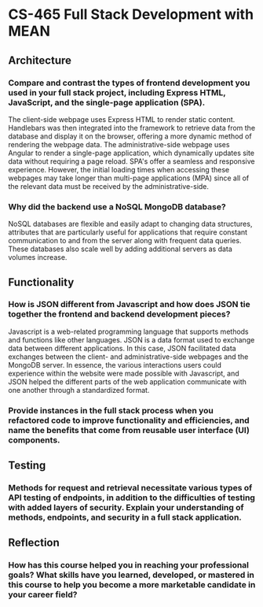 # CS-465 Full Stack Development with MEAN

## Architecture
### Compare and contrast the types of frontend development you used in your full stack project, including Express HTML, JavaScript, and the single-page application (SPA).
The client-side webpage uses Express HTML to render static content. Handlebars was then integrated into the framework to retrieve data from the database and display it on the browser, offering a more dynamic method of rendering the webpage data. The administrative-side webpage uses Angular to render a single-page application, which dynamically updates site data without requiring a page reload. SPA's offer a seamless and responsive experience. However, the initial loading times when accessing these webpages may take longer than multi-page applications (MPA) since all of the relevant data must be received by the administrative-side. 
### Why did the backend use a NoSQL MongoDB database?
NoSQL databases are flexible and easily adapt to changing data structures, attributes that are particularly useful for applications that require constant communication to and from the server along with frequent data queries. These databases also scale well by adding additional servers as data volumes increase.

## Functionality
### How is JSON different from Javascript and how does JSON tie together the frontend and backend development pieces?
Javascript is a web-related programming language that supports methods and functions like other languages. JSON is a data format used to exchange data between different applications. In this case, JSON facilitated data exchanges between the client- and administrative-side webpages and the MongoDB server. In essence, the various interactions users could experience within the website were made possible with Javascript, and JSON helped the different parts of the web application communicate with one another through a standardized format.
### Provide instances in the full stack process when you refactored code to improve functionality and efficiencies, and name the benefits that come from reusable user interface (UI) components.


## Testing
### Methods for request and retrieval necessitate various types of API testing of endpoints, in addition to the difficulties of testing with added layers of security. Explain your understanding of methods, endpoints, and security in a full stack application.

## Reflection
### How has this course helped you in reaching your professional goals? What skills have you learned, developed, or mastered in this course to help you become a more marketable candidate in your career field?
